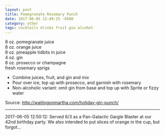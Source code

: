 ```yaml
---
layout: post
title: Pomegranate Rosemary Punch
date: 2017-06-05 12:49:25 -0500
category: other
tags: cocktails drinks fruit gin alcohol
---
```

8 oz. pomegranate juice  
8 oz. orange juice  
8 oz. pineapple tidbits in juice  
4 oz. gin  
8 oz. prosecco or champagne  
fresh rosemary sprigs  

  * Combine juices, fruit, and gin and mix
  * Pour over ice, top up with prosecco, and garnish with rosemary
  * Non-alcoholic variant: omit gin from base and top up with Sprite or fizzy water

Source: <http://waitingonmartha.com/holiday-gin-punch/>

---

2017-06-05 12:50:12: Served 6/3 as a Pan-Galactic Gargle Blaster at our 42nd birthday
party.  We also intended to put slices of orange in the cup, but forgot...
